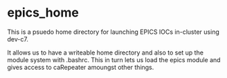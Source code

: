 # epics_home

This is a psuedo home directory for launching EPICS IOCs in-cluster using dev-c7.

It allows us to have a writeable home directory and also to set up the module system with .bashrc. This in turn lets us load the epics module and gives access to caRepeater amoungst other things.
